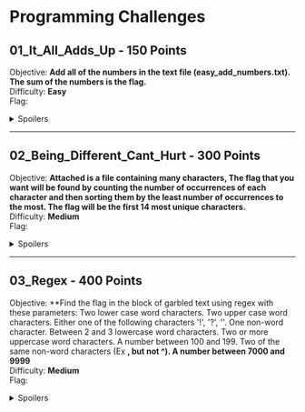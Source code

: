 
# Programming Challenges

## 01_It_All_Adds_Up - 150 Points  
Objective: **Add all of the numbers in the text file (easy_add_numbers.txt). The sum of the numbers is the flag.**  
Difficulty: **Easy**  
Flag:<details>
  <summary>Spoilers</summary>
	  746217
</details>

----------

## 02_Being_Different_Cant_Hurt - 300 Points  
Objective: **Attached is a file containing many characters, The flag that you want will be found by counting the number of occurrences of each character and then sorting them by the least number of occurrences to the most. The flag will be the first 14 most unique characters.**  
Difficulty: **Medium**  
Flag:<details>
  <summary>Spoilers</summary>
  1sthi5re@lLyf3
</details>

----------

## 03_Regex - 400 Points  
Objective: **Find the flag in the block of garbled text using regex with these parameters: Two lower case word characters. Two upper case word characters. Either one of the following characters '!', '?', ''. One non-word character. Between 2 and 3 lowercase word characters. Two or more uppercase word characters. A number between 100 and 199. Two of the same non-word characters (Ex **, but not ^). A number between 7000 and 9999**  
Difficulty: **Medium**  
Flag:<details>
  <summary>Spoilers</summary>
  khNV!#ksAQ102))9987
</details>